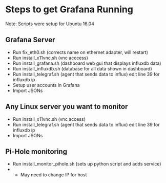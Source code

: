 # Steps to get Grafana Running
Note: Scripts were setup for Ubuntu 16.04

## Grafana Server
* Run fix_eth0.sh (corrects name on ethernet adapter, will restart)
* Run install_x11vnc.sh (vnc acccess)
* Run install_grafana.sh (dashboard web gui that displays influxdb data)
* Run install_influxdb.sh (database for all data shown in dashboard) 
* Run install_telegraf.sh (agent that sends data to influx) edit line 39 for influxdb ip
* Setup user accounts in Grafana
* Import JSONs

## Any Linux server you want to monitor
* Run install_x11vnc.sh (vnc access)
* Run install_telegraf.sh (agent that sends data to influx) edit line 39 for influxdb ip
* Import JSONs

## Pi-Hole monitoring
* Run install_monitor_pihole.sh (sets up python script and adds service)
* * May need to change IP for host
